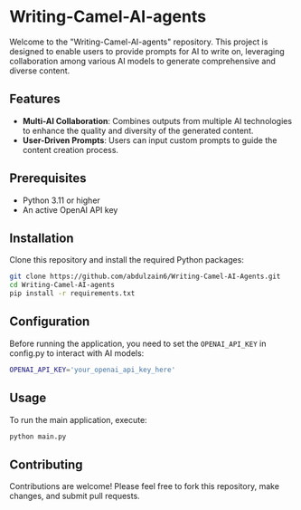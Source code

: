 # Writing-Camel-AI-agents

Welcome to the "Writing-Camel-AI-agents" repository. This project is designed to enable users to provide prompts for AI to write on, leveraging collaboration among various AI models to generate comprehensive and diverse content.

## Features

- **Multi-AI Collaboration**: Combines outputs from multiple AI technologies to enhance the quality and diversity of the generated content.
- **User-Driven Prompts**: Users can input custom prompts to guide the content creation process.

## Prerequisites

- Python 3.11 or higher
- An active OpenAI API key

## Installation

Clone this repository and install the required Python packages:

```bash
git clone https://github.com/abdulzain6/Writing-Camel-AI-Agents.git
cd Writing-Camel-AI-agents
pip install -r requirements.txt
```

## Configuration

Before running the application, you need to set the `OPENAI_API_KEY` in config.py to interact with AI models:

```bash
OPENAI_API_KEY='your_openai_api_key_here'
```

## Usage

To run the main application, execute:

```bash
python main.py
```

## Contributing

Contributions are welcome! Please feel free to fork this repository, make changes, and submit pull requests.
